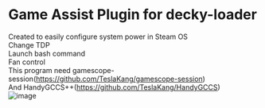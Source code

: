 # Game Assist Plugin for decky-loader
Created to easily configure system power in Steam OS<br>
Change TDP<br>
Launch bash command<br>
Fan control<br>
This program need gamescope-session(https://github.com/TeslaKang/gamescope-session)<br>
And HandyGCCS++(https://github.com/TeslaKang/HandyGCCS)<br>
![image](https://github.com/TeslaKang/GameAssistSteamOS/assets/82138730/91170247-13c9-413b-ab18-6e4ea38564f7)
